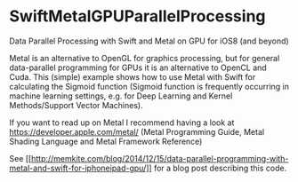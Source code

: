 SwiftMetalGPUParallelProcessing
===============================

Data Parallel Processing with Swift and Metal on GPU for iOS8 (and beyond)

Metal is an alternative to OpenGL for graphics processing, but for general data-parallel programming for GPUs it is an alternative to OpenCL and Cuda. This (simple) example shows how to use Metal with Swift for calculating the Sigmoid function (Sigmoid function is frequently occurring in machine learning settings, e.g. for Deep Learning and Kernel Methods/Support Vector Machines).

If you want to read up on Metal I recommend having a look at https://developer.apple.com/metal/ (Metal Programming Guide, Metal Shading Language and Metal Framework Reference)

See [[http://memkite.com/blog/2014/12/15/data-parallel-programming-with-metal-and-swift-for-iphoneipad-gpu/]] for a blog post describing this code.

